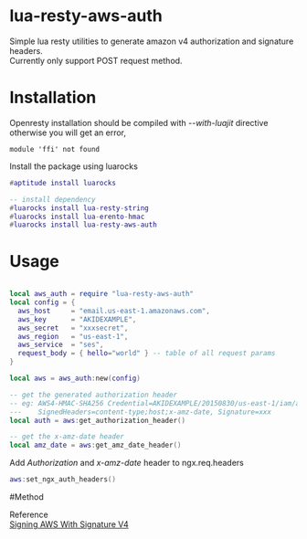 # lua-resty-aws-auth
Simple lua resty utilities to generate amazon v4 authorization and signature headers.  
Currently only support POST request method.

# Installation

Openresty installation should be compiled with *--with-luajit* directive otherwise you will get an error,

    module 'ffi' not found

Install the package using luarocks 

```lua
#aptitude install luarocks

-- install dependency
#luarocks install lua-resty-string
#luarocks install lua-erento-hmac
#luarocks install lua-resty-aws-auth
```

# Usage

```lua

local aws_auth = require "lua-resty-aws-auth"
local config = {
  aws_host     = "email.us-east-1.amazonaws.com",
  aws_key      = "AKIDEXAMPLE",
  aws_secret   = "xxxsecret",
  aws_region   = "us-east-1",
  aws_service  = "ses",
  request_body = { hello="world" } -- table of all request params
}

local aws = aws_auth:new(config)

-- get the generated authorization header
-- eg: AWS4-HMAC-SHA256 Credential=AKIDEXAMPLE/20150830/us-east-1/iam/aws4_request, 
---    SignedHeaders=content-type;host;x-amz-date, Signature=xxx
local auth = aws:get_authorization_header()

-- get the x-amz-date header
local amz_date = aws:get_amz_date_header()

```

Add _Authorization_ and _x-amz-date_ header to ngx.req.headers

```lua
aws:set_ngx_auth_headers()

```

#Method



Reference  
[Signing AWS With Signature V4](https://docs.aws.amazon.com/general/latest/gr/sigv4_signing.html)
